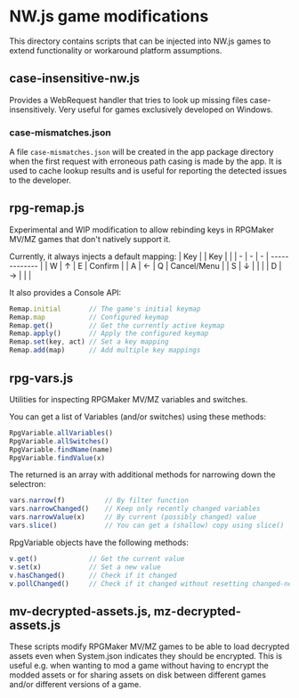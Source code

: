 NW.js game modifications
========================

This directory contains scripts that can be injected into NW.js games to extend functionality or workaround platform assumptions.


case-insensitive-nw.js
----------------------

Provides a WebRequest handler that tries to look up missing files case-insensitively. Very useful for games exclusively developed on Windows.

### case-mismatches.json

A file `case-mismatches.json` will be created in the app package directory when the first request with erroneous path casing is made by the app. It is used to cache lookup results and is useful for reporting the detected issues to the developer.


rpg-remap.js
------------

Experimental and WIP modification to allow rebinding keys in RPGMaker MV/MZ games that don't natively support it.

Currently, it always injects a default mapping:
| Key | | Key |             |
| - | - | - | ------------- |
| W | ↑ | E | Confirm       |
| A | ← | Q | Cancel/Menu   |
| S | ↓ |   |               |
| D | → |   |               |

It also provides a Console API:
```js
Remap.initial       // The game's initial keymap
Remap.map           // Configured keymap
Remap.get()         // Get the currently active keymap
Remap.apply()       // Apply the configured keymap
Remap.set(key, act) // Set a key mapping
Remap.add(map)      // Add multiple key mappings
```


rpg-vars.js
-----------

Utilities for inspecting RPGMaker MV/MZ variables and switches.

You can get a list of Variables (and/or switches) using these methods:
```js
RpgVariable.allVariables()
RpgVariable.allSwitches()
RpgVariable.findName(name)
RpgVariable.findValue(x)
```

The returned is an array with additional methods for narrowing down the selectron:
```js
vars.narrow(f)          // By filter function
vars.narrowChanged()    // Keep only recently changed variables
vars.narrowValue(x)     // By current (possibly changed) value
vars.slice()            // You can get a (shallow) copy using slice()
```

RpgVariable objects have the following methods:
```js
v.get()             // Get the current value
v.set(x)            // Set a new value
v.hasChanged()      // Check if it changed
v.pollChanged()     // Check if it changed without resetting changed-ness
```


mv-decrypted-assets.js, mz-decrypted-assets.js
----------------------------------------------

These scripts modify RPGMaker MV/MZ games to be able to load decrypted assets even when System.json indicates they should be encrypted.
This is useful e.g. when wanting to mod a game without having to encrypt the modded assets or for sharing assets on disk between different games and/or different versions of a game.
